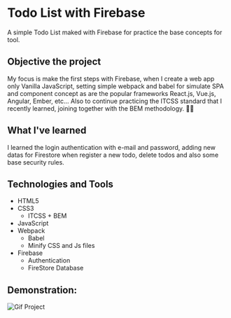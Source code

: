 # Todo List with Firebase
 A simple Todo List maked with Firebase for practice the base concepts for tool.
 
## Objective the project
My focus is make the first steps with Firebase, when I create a web app only Vanilla JavaScript, setting simple webpack and babel for simulate SPA and component concept as are the popular frameworks React.js, Vue.js, Angular, Ember, etc... Also to continue practicing the ITCSS standard that I recently learned, joining together with the BEM methodology. 📖💡

## What I've learned
I learned the login authentication with e-mail and password, adding new datas for Firestore when register a new todo, delete todos and also some base security rules.

## Technologies and Tools
* HTML5
* CSS3
  * ITCSS + BEM
* JavaScript
* Webpack
  * Babel
  * Minify CSS and Js files 
* Firebase
  * Authentication
  * FireStore Database 

## Demonstration:
![Gif Project](https://github.com/GabrielWolf-Dev/Pokedex_Project/blob/main/todolist-firebase/src/assets/todolist-gif.gif)